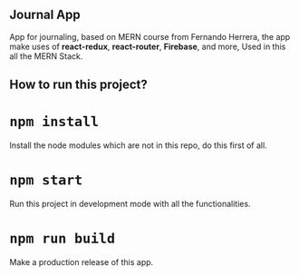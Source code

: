 ## Journal App

App for journaling, based on MERN course from Fernando Herrera, the app make uses of __react-redux__, __react-router__, __Firebase__, and more,
Used in this all the MERN Stack.

## How to run this project?

# `npm install` #

Install the node modules which are not in this repo, do this first of all.

# `npm start` #

Run this project in development mode with all the functionalities.

# `npm run build` #

Make a production release of this app.

